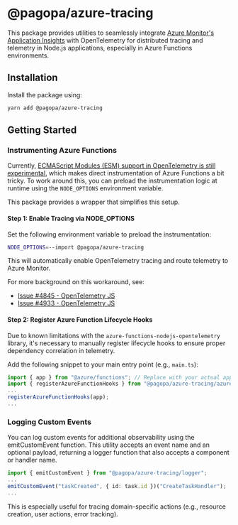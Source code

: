 # @pagopa/azure-tracing

This package provides utilities to seamlessly integrate [Azure Monitor's Application Insights](https://learn.microsoft.com/en-us/azure/azure-monitor/app/app-insights-overview)
with OpenTelemetry for distributed tracing and telemetry in Node.js applications, especially in Azure Functions environments.

## Installation

Install the package using:

```bash
yarn add @pagopa/azure-tracing
```

## Getting Started

### Instrumenting Azure Functions

Currently, [ECMAScript Modules (ESM) support in OpenTelemetry is still experimental](https://github.com/open-telemetry/opentelemetry-js/blob/966ac176af249d86de6cb10feac2306062846768/doc/esm-support.md),
which makes direct instrumentation of Azure Functions a bit tricky.
To work around this, you can preload the instrumentation logic at runtime using the `NODE_OPTIONS` environment variable.

This package provides a wrapper that simplifies this setup.

#### Step 1: Enable Tracing via NODE_OPTIONS

Set the following environment variable to preload the instrumentation:

```bash
NODE_OPTIONS=--import @pagopa/azure-tracing
```

This will automatically enable OpenTelemetry tracing and route telemetry to Azure Monitor.

For more background on this workaround, see:

- [Issue #4845 - OpenTelemetry JS](https://github.com/open-telemetry/opentelemetry-js/issues/4845#issuecomment-2253556217)
- [Issue #4933 - OpenTelemetry JS](https://github.com/open-telemetry/opentelemetry-js/issues/4933)

#### Step 2: Register Azure Function Lifecycle Hooks

Due to known limitations with the `azure-functions-nodejs-opentelemetry` library, it's necessary to manually register lifecycle hooks to ensure proper dependency correlation in telemetry.

Add the following snippet to your main entry point (e.g., `main.ts`):

```ts
import { app } from "@azure/functions"; // Replace with your actual app import
import { registerAzureFunctionHooks } from "@pagopa/azure-tracing/azure-functions";
...
registerAzureFunctionHooks(app);
...
```

### Logging Custom Events

You can log custom events for additional observability using the emitCustomEvent function.
This utility accepts an event name and an optional payload, returning a logger function that also accepts a component or handler name.

```ts
import { emitCustomEvent } from "@pagopa/azure-tracing/logger";
...
emitCustomEvent("taskCreated", { id: task.id })("CreateTaskHandler");
...
```

This is especially useful for tracing domain-specific actions (e.g., resource creation, user actions, error tracking).

